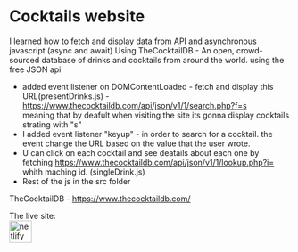# Cocktails website
I learned how to fetch and display data from API and asynchronous javascript (async and await) 
Using  TheCocktailDB - An open, crowd-sourced database of drinks and cocktails from around the world.  using the free JSON api

- added event listener on DOMContentLoaded - fetch and display this URL(presentDrinks.js) - https://www.thecocktaildb.com/api/json/v1/1/search.php?f=s </br>
 meaning that by deafult when visiting the site its gonna display cocktails strating with "s"
-  I added event listener "keyup" - in order to search for a cocktail. the event change the URL based on the value that the user wrote.
-  U can click on each cocktail and see deatails about each one by fetching https://www.thecocktaildb.com/api/json/v1/1/lookup.php?i= whith maching id. (singleDrink.js)
-  Rest of the  js in the src folder


TheCocktailDB - https://www.thecocktaildb.com/


The live site: </br>
<a href="https://shira-api-project.netlify.app/"><img src='https://cdn.jsdelivr.net/npm/simple-icons@3.0.1/icons/netlify.svg' alt='netlify' height='40'></a>
